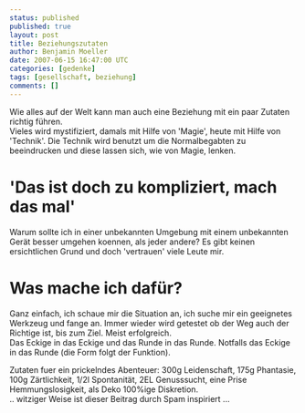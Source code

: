 ```yaml
---
status: published
published: true
layout: post
title: Beziehungszutaten
author: Benjamin Moeller
date: 2007-06-15 16:47:00 UTC
categories: [gedenke]
tags: [gesellschaft, beziehung]
comments: []
---
```


Wie alles auf der Welt kann man auch eine Beziehung mit ein paar Zutaten richtig führen.  
Vieles wird mystifiziert, damals mit Hilfe von 'Magie', heute mit Hilfe von 'Technik'. Die Technik wird benutzt um die Normalbegabten zu beeindrucken und diese lassen sich, wie von Magie, lenken.  

# 'Das ist doch zu kompliziert, mach das mal'
Warum sollte ich in einer unbekannten Umgebung mit einem unbekannten Gerät besser umgehen koennen, als jeder andere? Es gibt keinen ersichtlichen Grund und doch 'vertrauen' viele Leute mir.  

# Was mache ich dafür?  
Ganz einfach, ich schaue mir die Situation an, ich suche mir ein geeignetes Werkzeug und fange an. Immer wieder wird getestet ob der Weg auch der Richtige ist, bis zum Ziel. Meist erfolgreich.  
Das Eckige in das Eckige und das Runde in das Runde. Notfalls das Eckige in das Runde (die Form folgt der Funktion).  

Zutaten fuer ein prickelndes Abenteuer: 300g Leidenschaft, 175g Phantasie, 100g Zärtlichkeit, 1/2l Spontanität, 2EL Genusssucht, eine Prise Hemmungslosigkeit, als Deko 100%ige Diskretion.  
.. witziger Weise ist dieser Beitrag durch Spam inspiriert ...  
